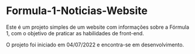 # Formula-1-Noticias-Website
<p>Este é um projeto simples de um website com informações sobre a Fórmula 1, com o objetivo de praticar as habilidades de front-end.</p>
<p>O projeto foi iniciado em 04/07/2022 e encontra-se em desenvolvimento.</p>
